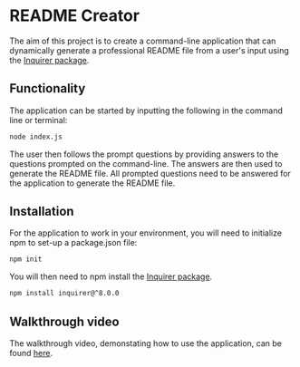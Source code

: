 # README Creator
The aim of this project is to create a command-line application that can dynamically generate a professional README file from a user's input using the [Inquirer package](https://www.npmjs.com/package/inquirer).

## Functionality
The application can be started by inputting the following in the command line or terminal:

```bash
node index.js
```

The user then follows the prompt questions by providing answers to the questions prompted on the command-line. The answers are then used to generate the README file. All prompted questions need to be answered for the application to generate the README file.

## Installation
For the application to work in your environment, you will need to initialize npm to set-up a package.json file:

```bash
npm init
```

You will then need to npm install the [Inquirer package](https://www.npmjs.com/package/inquirer).

```bash
npm install inquirer@^8.0.0
```

## Walkthrough video
The walkthrough video, demonstating how to use the application, can be found [here](https://duckduckgo.com).